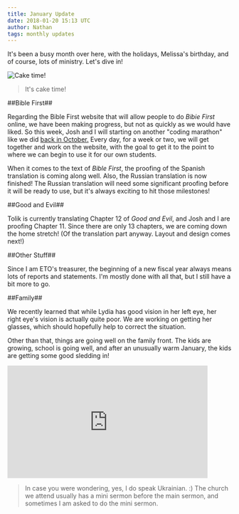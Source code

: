 ```yaml
---
title: January Update
date: 2018-01-20 15:13 UTC
author: Nathan
tags: monthly updates
---
```


It's been a busy month over here, with the holidays, Melissa's birthday, and of course, lots of ministry. Let's dive in!

![Cake time!](images/2018/1-cake.jpg)

> It's cake time!

##Bible First##

Regarding the Bible First website that will allow people to do *Bibie First* online, we have been making progress, but not as quickly as we would have liked. So this week, Josh and I will starting on another "coding marathon" like we did [back in October.](https://daysinukraine.com/2017/10/october-update/) Every day, for a week or two, we will get together and work on the website, with the goal to get it to the point to where we can begin to use it for our own students.

When it comes to the text of *Bible First*, the proofing of the Spanish translation is coming along well. Also, the Russian translation is now finished! The Russian translation will need some significant proofing before it will be ready to use, but it's always exciting to hit those milestones!

##Good and Evil##

Tolik is currently translating Chapter 12 of *Good and Evil*, and Josh and I are proofing Chapter 11. Since there are only 13 chapters, we are coming down the home stretch! (Of the translation part anyway. Layout and design comes next!)

##Other Stuff##

Since I am ETO's treasurer, the beginning of a new fiscal year always means lots of reports and statements. I'm mostly done with all that, but I still have a bit more to go.

##Family##

We recently learned that while Lydia has good vision in her left eye, her right eye's vision is actually quite poor. We are working on getting her glasses, which should hopefully help to correct the situation.

Other than that, things are going well on the family front. The kids are growing, school is going well, and after an unusually warm January, the kids are getting some good sledding in!

<iframe width="450" height="253" src="https://www.youtube.com/embed/9uN2wtKpkk4?ecver=1" frameborder="0" allow="autoplay; encrypted-media" allowfullscreen></iframe>

> In case you were wondering, yes, I do speak Ukrainian. :) The church we attend usually has a mini sermon before the main sermon, and sometimes I am asked to do the mini sermon.

